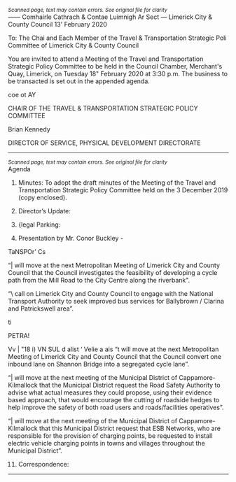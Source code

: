 *<small>Scanned page, text may contain errors. See original file for clarity</small>*  
_——_ Comhairle Cathrach
& Contae Luimnigh
Ar Sect
— Limerick City
& County Council
13' February 2020

To: The Chai and Each Member of the Travel & Transportation Strategic Poli
Committee of Limerick City & County Council

You are invited to attend a Meeting of the Travel and Transportation Strategic Policy
Committee to be held in the Council Chamber, Merchant's Quay, Limerick, on Tuesday 18"
February 2020 at 3:30 p.m. The business to be transacted is set out in the appended agenda.

coe ot AY

CHAIR OF THE TRAVEL & TRANSPORTATION STRATEGIC POLICY COMMITTEE

Brian Kennedy

DIRECTOR OF SERVICE,
PHYSICAL DEVELOPMENT DIRECTORATE

---
*<small>Scanned page, text may contain errors. See original file for clarity</small>*  
Agenda
1. Minutes:
To adopt the draft minutes of the Meeting of the Travel and Transportation Strategic Policy
Committee held on the 3 December 2019 (copy enclosed).

2. Director’s Update:
3. {legal Parking:

4. Presentation by Mr. Conor Buckley -

TaNSPOr’ Cs

“| will move at the next Metropolitan Meeting of Limerick City and County Council that the
Council investigates the feasibility of developing a cycle path from the Mill Road to the City
Centre along the riverbank".

“\ call on Limerick City and County Council to engage with the National Transport Authority
to seek improved bus services for Ballybrown / Clarina and Patrickswell area”.

ti

PETRA!

Vv | "18 i) VN SUL d alist ‘ Velie a ais
“t will move at the next Metropolitan Meeting of Limerick City and County Council that the
Council convert one inbound lane on Shannon Bridge into a segregated cycle lane”.

“| will move at the next meeting of the Municipal District of Cappamore-Kilmallock that the
Municipal District request the Road Safety Authority to advise what actual measures they
could propose, using their evidence based approach, that would encourage the cutting of
roadside hedges to help improve the safety of both road users and roads/facilities
operatives”.

“| will move at the next meeting of the Municipal District of Cappamore-Kilmallock that this
Municipal District request that ESB Networks, who are responsible for the provision of
charging points, be requested to install electric vehicle charging points in towns and villages
throughout the Municipal District”.

11. Correspondence:

---
